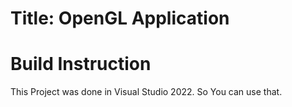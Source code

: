 # Title: OpenGL Application

# Build Instruction
This Project was done in Visual Studio 2022. So You can use that.
